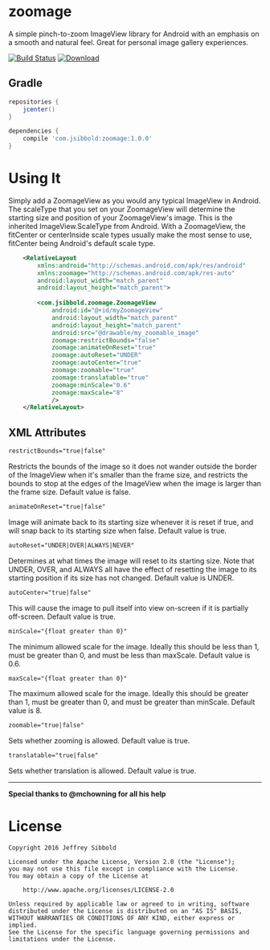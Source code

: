 # zoomage
A simple pinch-to-zoom ImageView library for Android with an emphasis
on a smooth and natural feel. Great for personal image gallery experiences.

[![Build Status](https://travis-ci.org/jsibbold/zoomage.svg?branch=master)](https://travis-ci.org/jsibbold/zoomage) [ ![Download](https://api.bintray.com/packages/jsibbold/maven/zoomage/images/download.svg) ](https://bintray.com/jsibbold/maven/zoomage/_latestVersion)

## Gradle
```groovy
repositories {
    jcenter()
}

dependencies {
    compile 'com.jsibbold:zoomage:1.0.0'
}
```

# Using It

Simply add a ZoomageView as you would any typical ImageView in Android. The scaleType that you set on your
ZoomageView will determine the starting size and position of your ZoomageView's image. This is the inherited
ImageView.ScaleType from Android. With a ZoomageView, the fitCenter or centerInside scale types usually make
the most sense to use, fitCenter being Android's default scale type.

```xml
    <RelativeLayout
        xmlns:android="http://schemas.android.com/apk/res/android"
        xmlns:zoomage="http://schemas.android.com/apk/res-auto"
        android:layout_width="match_parent"
        android:layout_height="match_parent">
    
        <com.jsibbold.zoomage.ZoomageView
            android:id="@+id/myZoomageView"
            android:layout_width="match_parent"
            android:layout_height="match_parent"
            android:src="@drawable/my_zoomable_image"
            zoomage:restrictBounds="false"
            zoomage:animateOnReset="true"
            zoomage:autoReset="UNDER"
            zoomage:autoCenter="true"
            zoomage:zoomable="true"
            zoomage:translatable="true"
            zoomage:minScale="0.6"
            zoomage:maxScale="8"
            />
    </RelativeLayout>
```

## XML Attributes

```xml
restrictBounds="true|false"
```
Restricts the bounds of the image so it does not wander outside the border of the ImageView when it's smaller than the frame size,
and restricts the bounds to stop at the edges of the ImageView when the image is larger than the frame size. Default value is false.

```xml
animateOnReset="true|false"
```
Image will animate back to its starting size whenever it is reset if true, and will snap back to its starting size when false.
Default value is true.

```xml
autoReset="UNDER|OVER|ALWAYS|NEVER"
```
Determines at what times the image will reset to its starting size. Note that UNDER, OVER, and ALWAYS all have the effect of
resetting the image to its starting position if its size has not changed. Default value is UNDER.

```xml
autoCenter="true|false"
```
This will cause the image to pull itself into view on-screen if it is partially off-screen. Default value is true.

```xml
minScale="{float greater than 0}"
```
The minimum allowed scale for the image. Ideally this should be less than 1, must be greater than 0, and must
be less than maxScale. Default value is 0.6.

```xml
maxScale="{float greater than 0}"
```
The maximum allowed scale for the image. Ideally this should be greater than 1, must be greater than 0, and must
be greater than minScale. Default value is 8.

```xml
zoomable="true|false"
```
Sets whether zooming is allowed. Default value is true.

```xml
translatable="true|false"
```
Sets whether translation is allowed. Default value is true.

---
**Special thanks to @mchowning for all his help**

# License
```
Copyright 2016 Jeffrey Sibbold

Licensed under the Apache License, Version 2.0 (the "License");
you may not use this file except in compliance with the License.
You may obtain a copy of the License at

    http://www.apache.org/licenses/LICENSE-2.0

Unless required by applicable law or agreed to in writing, software
distributed under the License is distributed on an "AS IS" BASIS,
WITHOUT WARRANTIES OR CONDITIONS OF ANY KIND, either express or implied.
See the License for the specific language governing permissions and
limitations under the License.
```
